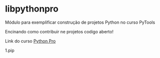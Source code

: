 # libpythonpro

Módulo para exemplificar construção de projetos Python no curso PyTools

Encinando como contribuir ne projetos codigo aberto!

Link do curso [Python Pro](https://www.python.pro.br/)

1.pip